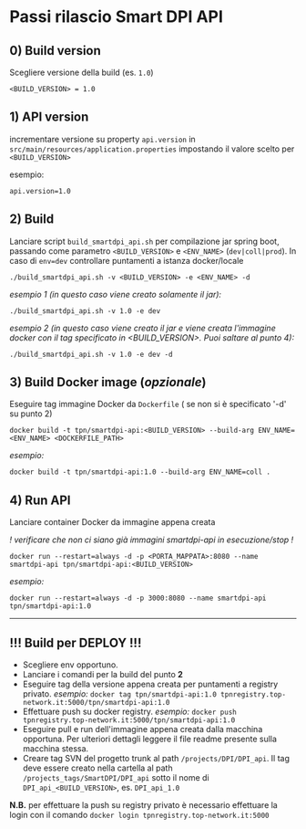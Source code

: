 # Passi rilascio Smart DPI API

## 0) Build version

Scegliere versione della build (es. `1.0`)

`<BUILD_VERSION> = 1.0`

## 1) **API version**
incrementare versione su property `api.version` in `src/main/resources/application.properties` impostando il valore scelto per `<BUILD_VERSION>`

esempio:

`api.version=1.0`

## 2) **Build**
Lanciare script `build_smartdpi_api.sh` per compilazione jar spring boot, passando come parametro `<BUILD_VERSION>` e `<ENV_NAME>` (`dev|coll|prod`). In caso di `env=dev` controllare puntamenti a istanza docker/locale

`./build_smartdpi_api.sh -v <BUILD_VERSION> -e <ENV_NAME> -d`


*esempio 1 (in questo caso viene creato solamente il jar):*

`./build_smartdpi_api.sh -v 1.0 -e dev`


*esempio 2 (in questo caso viene creato il jar e viene creata l'immagine docker con il tag specificato in <BUILD_VERSION>. Puoi saltare al punto 4):*

`./build_smartdpi_api.sh -v 1.0 -e dev -d`

## 3) **Build Docker image** (*opzionale*)
Eseguire tag immagine Docker da `Dockerfile` ( se non si è specificato '-d' su punto 2)

`docker build -t tpn/smartdpi-api:<BUILD_VERSION> --build-arg ENV_NAME=<ENV_NAME> <DOCKERFILE_PATH>`

*esempio:*

`docker build -t tpn/smartdpi-api:1.0 --build-arg ENV_NAME=coll .`

## 4) **Run API**
Lanciare container Docker da immagine appena creata

*! verificare che non ci siano già immagini smartdpi-api in esecuzione/stop !*

`docker run --restart=always -d -p <PORTA_MAPPATA>:8080 --name smartdpi-api tpn/smartdpi-api:<BUILD_VERSION>`

*esempio:*

`docker run --restart=always -d -p 3000:8080 --name smartdpi-api tpn/smartdpi-api:1.0`

---

## !!! Build per DEPLOY !!!
- Scegliere env opportuno.
- Lanciare i comandi per la build del punto **2**
- Eseguire tag della versione appena creata per puntamenti a registry privato.
*esempio:*
`docker tag tpn/smartdpi-api:1.0 tpnregistry.top-network.it:5000/tpn/smartdpi-api:1.0`
- Effettuare push su docker registry. *esempio:* 
`docker push tpnregistry.top-network.it:5000/tpn/smartdpi-api:1.0`
- Eseguire pull e run dell'immagine appena creata dalla macchina opportuna. Per ulteriori dettagli leggere il file readme presente sulla macchina stessa.
- Creare tag SVN del progetto trunk al path `/projects/DPI/DPI_api`. Il tag deve essere creato nella cartella al path `/projects_tags/SmartDPI/DPI_api` sotto il nome di `DPI_api_<BUILD_VERSION>`, es. `DPI_api_1.0`
	

**N.B.** per effettuare la push su registry privato è necessario effettuare la login con il comando `docker login tpnregistry.top-network.it:5000`
